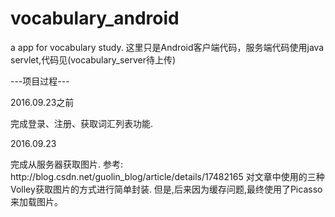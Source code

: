 # vocabulary_android
a app for vocabulary study.
这里只是Android客户端代码，服务端代码使用java servlet,代码见(vocabulary_server待上传)

---项目过程---

2016.09.23之前
<p>完成登录、注册、获取词汇列表功能.</p>

2016.09.23
<p>
完成从服务器获取图片.
参考: http://blog.csdn.net/guolin_blog/article/details/17482165
对文章中使用的三种Volley获取图片的方式进行简单封装.
但是,后来因为缓存问题,最终使用了Picasso来加载图片。
</p>

